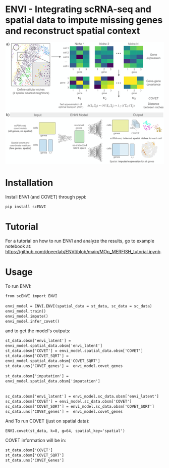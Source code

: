 # ENVI - Integrating scRNA-seq and spatial data to impute missing genes and reconstruct spatial context

![alt text](envi_schem.png?raw=true)

# Installation

Install ENVI (and COVET) through pypi:

```
pip install scENVI

```

# Tutorial

For a tutorial on how to run ENVI and analyze the results, go to example notebook at: https://github.com/dpeerlab/ENVI/blob/main/MOp_MERFISH_tutorial.ipynb.

# Usage

To run ENVI:

```
from scENVI import ENVI

envi_model = ENVI.ENVI(spatial_data = st_data, sc_data = sc_data)
envi_model.train()
envi_model.impute()
envi_model.infer_covet()

```

and to get the model's outputs:

```
st_data.obsm['envi_latent'] = envi_model.spatial_data.obsm['envi_latent']
st_data.obsm['COVET'] = envi_model.spatial_data.obsm['COVET']
st_data.obsm['COVET_SQRT'] = envi_model.spatial_data.obsm['COVET_SQRT']
st_data.uns['COVET_genes'] =  envi_model.covet_genes

st_data.obsm['imputation'] = envi_model.spatial_data.obsm['imputation']


sc_data.obsm['envi_latent'] = envi_model.sc_data.obsm['envi_latent']
sc_data.obsm['COVET'] = envi_model.sc_data.obsm['COVET']
sc_data.obsm['COVET_SQRT'] = envi_model.sc_data.obsm['COVET_SQRT']
sc_data.uns['COVET_genes'] =  envi_model.covet_genes

```

And To run COVET (just on spatial data):

```
ENVI.covet(st_data, k=8, g=64, spatial_key='spatial')
```

COVET information will be in:

```
st_data.obsm['COVET']
st_data.obsm['COVET_SQRT']
st_data.uns['COVET_Genes']
```
